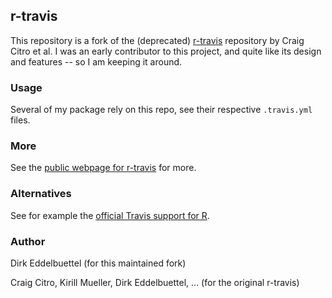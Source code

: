 
## r-travis

This repository is a fork of the (deprecated) [r-travis](https://github.com/craigcitro/r-travis)
repository by Craig Citro et al.  I was an early contributor to this project, and quite like its design and
features -- so I am keeping it around.

### Usage

Several of my package rely on this repo, see their respective `.travis.yml` files.

### More

See the [public webpage for r-travis](http://eddelbuettel.github.io/r-travis/) for more.

### Alternatives

See for example the [official Travis support for R](https://docs.travis-ci.com/user/languages/r/).

### Author

Dirk Eddelbuettel (for this maintained fork)

Craig Citro, Kirill Mueller, Dirk Eddelbuettel, ... (for the original r-travis)
